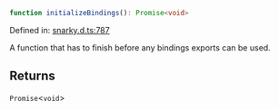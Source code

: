 ```ts
function initializeBindings(): Promise<void>
```

Defined in: [snarky.d.ts:787](https://github.com/o1-labs/o1js/blob/89b7d1522af805d6d4c45a96d7a9cbc29a457aec/src/snarky.d.ts#L787)

A function that has to finish before any bindings exports can be used.

## Returns

`Promise`\<`void`\>
